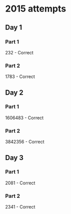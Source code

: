 # 2015 attempts

## Day 1
### Part 1
232 - Correct

### Part 2
1783 - Correct

## Day 2
### Part 1
1606483 - Correct

### Part 2
3842356 - Correct

## Day 3
### Part 1
2081 - Correct

### Part 2
2341 - Correct

